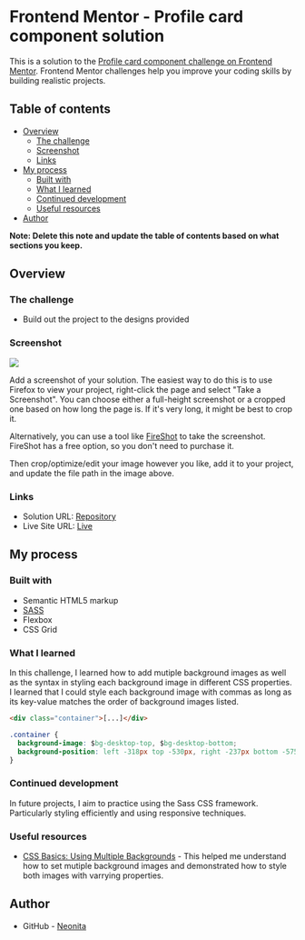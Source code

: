# Frontend Mentor - Profile card component solution

This is a solution to the [Profile card component challenge on Frontend Mentor](https://www.frontendmentor.io/challenges/profile-card-component-cfArpWshJ). Frontend Mentor challenges help you improve your coding skills by building realistic projects.

## Table of contents

- [Overview](#overview)
  - [The challenge](#the-challenge)
  - [Screenshot](#screenshot)
  - [Links](#links)
- [My process](#my-process)
  - [Built with](#built-with)
  - [What I learned](#what-i-learned)
  - [Continued development](#continued-development)
  - [Useful resources](#useful-resources)
- [Author](#author)

**Note: Delete this note and update the table of contents based on what sections you keep.**

## Overview

### The challenge

- Build out the project to the designs provided

### Screenshot

![](./screenshot.jpg)

Add a screenshot of your solution. The easiest way to do this is to use Firefox to view your project, right-click the page and select "Take a Screenshot". You can choose either a full-height screenshot or a cropped one based on how long the page is. If it's very long, it might be best to crop it.

Alternatively, you can use a tool like [FireShot](https://getfireshot.com/) to take the screenshot. FireShot has a free option, so you don't need to purchase it.

Then crop/optimize/edit your image however you like, add it to your project, and update the file path in the image above.

### Links

- Solution URL: [Repository](https://github.com/neonita/Frontend-Mentor/tree/main/Newbie/profile-card-component-main)
- Live Site URL: [Live](https://neonita.github.io/Frontend-Mentor/Newbie/profile-card-component-main/index.html)

## My process

### Built with

- Semantic HTML5 markup
- [SASS](https://sass-lang.com/)
- Flexbox
- CSS Grid

### What I learned

In this challenge, I learned how to add mutiple background images as well as the syntax in styling each background image in different CSS properties. I learned that I could style each background image with commas as long as its key-value matches the order of background images listed.

```html
<div class="container">[...]</div>
```

```css
.container {
  background-image: $bg-desktop-top, $bg-desktop-bottom;
  background-position: left -318px top -530px, right -237px bottom -575px;
}
```

### Continued development

In future projects, I aim to practice using the Sass CSS framework. Particularly styling efficiently and using responsive techniques.

### Useful resources

- [CSS Basics: Using Multiple Backgrounds](https://css-tricks.com/css-basics-using-multiple-backgrounds/) - This helped me understand how to set mutiple background images and demonstrated how to style both images with varrying properties.

## Author

- GitHub - [Neonita](https://github.com/neonita)
